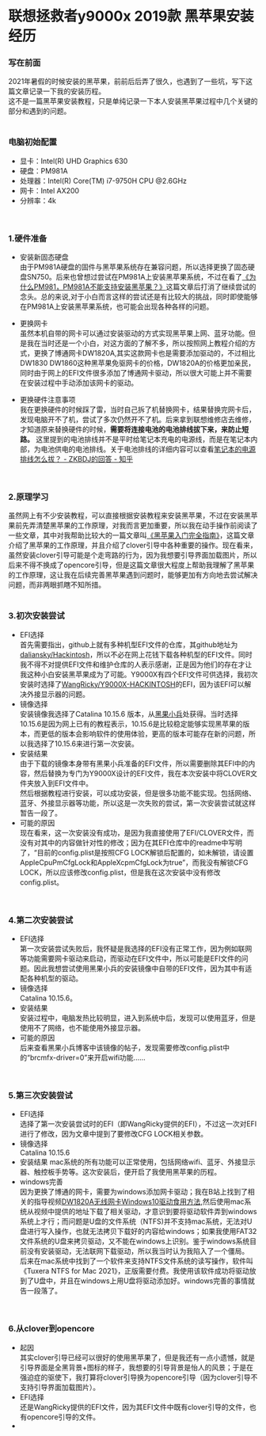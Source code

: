 # 联想拯救者y9000x 2019款 黑苹果安装经历

### 写在前面
2021年暑假的时候安装的黑苹果，前前后后弄了很久，也遇到了一些坑，写下这篇文章记录一下我的安装历程。  
这不是一篇黑苹果安装教程，只是单纯记录一下本人安装黑苹果过程中几个关键的部分和遇到的问题。  
<br>

### 电脑初始配置
* 显卡：Intel(R) UHD Graphics 630  
* 硬盘：PM981A  
* 处理器：Intel(R) Core(TM) i7-9750H CPU @2.6GHz  
* 网卡：Intel AX200  
* 分辨率：4k  
<br>

### 1.硬件准备
* 安装新固态硬盘  
由于PM981A硬盘的固件与黑苹果系统存在兼容问题，所以选择更换了固态硬盘SN750。后来也曾想过尝试在PM981A上安装黑苹果系统，不过在看了[《为什么PM981，PM981A不能支持安装黑苹果？》](http://k61.org/1fbb0d)这篇文章后打消了继续尝试的念头。总的来说,对于小白而言这样的尝试还是有比较大的挑战，同时即使能够在PM981A上安装黑苹果系统，也可能会出现各种各样的问题。  

* 更换网卡  
虽然本机自带的网卡可以通过安装驱动的方式实现黑苹果上网、蓝牙功能。但是我在当时还是一个小白，对这方面的了解不多，所以按照网上教程介绍的方式，更换了博通网卡DW1820A,其实这款网卡也是需要添加驱动的，不过相比DW1830 DW1860这种黑苹果免驱网卡的价格，DW1820A的价格更加亲民，同时由于网上的EFI文件很多添加了博通网卡驱动，所以很大可能上并不需要在安装过程中手动添加该网卡的驱动。
* 更换硬件注意事项  
我在更换硬件的时候踩了雷，当时自己拆了机替换网卡，结果替换完网卡后，发现电脑开不了机，尝试了多次仍然开不了机。后来拿到联想维修店去维修，才知道原来替换硬件的时候，**需要将连接电池的电池排线拔下来，来防止短路。** 这里提到的电池排线并不是平时给笔记本充电的电源线，而是在笔记本内部，为电池供电的电池排线。关于电池排线的详细内容可以查看[笔记本的电源排线怎么拔？ - ZKBDJ的回答 - 知乎](https://www.zhihu.com/question/382769128/answer/1953352782)
<br>

### 2.原理学习  
虽然网上有不少安装教程，可以直接根据安装教程来安装黑苹果，不过在安装黑苹果前先弄清楚黑苹果的工作原理，对我而言更加重要，所以我在动手操作前阅读了一些文章，其中对我帮助比较大的一篇文章叫[《黑苹果入门完全指南》](https://astrobear.top/2020/02/14/Introduction_to_hackintosh/)，这篇文章介绍了黑苹果的工作原理，并且介绍了clover引导中各种重要的操作。现在看来，虽然安装clover引导可能是个走弯路的行为，因为我想要引导界面加载图片，所以后来不得不换成了opencore引导，但是这篇文章很大程度上帮助我理解了黑苹果的工作原理，这让我在后续完善黑苹果遇到问题时，能够更加有方向地去尝试解决问题，而非两眼抓瞎不知所措。  
<br>

### 3.初次安装尝试
* EFI选择  
首先需要指出，github上就有多种机型EFI文件的仓库，其github地址为[daliansky/Hackintosh](https://github.com/daliansky/Hackintosh)，所以不必在网上花钱下载各种机型的EFI文件。同时我不得不对提供EFI文件和维护仓库的人表示感谢，正是因为他们的存在才让我这种小白安装黑苹果成为了可能。Y9000X有四个EFI文件可供选择，我初次安装时选择了[WangRicky/Y9000X-HACKINTOSH](https://github.com/WangRicky/Y9000X-HACKINTOSH)的EFI，因为该EFI可以解决外接显示器的问题。
* 镜像选择  
安装镜像我选择了Catalina 10.15.6 版本，从[黑果小兵](https://blog.daliansky.net/macOS-Catalina-10.15.6-19G73-Release-version-with-Clover-5119-original-image-Double-EFI-Version-UEFI-and-MBR.html)处获得。当时选择10.15.6是因为网上已有的教程表示，10.15.6是比较稳定能够实现黑苹果的版本，而更低的版本会影响软件的使用体验，更高的版本可能存在新的问题，所以我选择了10.15.6来进行第一次安装。  
* 安装结果  
由于下载的镜像本身带有黑果小兵准备的EFI文件，所以需要删除其EFI中的内容，然后替换为专门为Y9000X设计的EFI文件，我在本次安装中将CLOVER文件夹放入到EFI文件中。  
然后根据教程进行安装，可以成功安装，但是很多功能不能实现。包括网络、蓝牙、外接显示器等功能，所以这是一次失败的尝试，第一次安装尝试就这样暂告一段了。  
* 可能的原因  
现在看来，这一次安装没有成功，是因为我直接使用了EFI/CLOVER文件，而没有对其中的内容做针对性的修改；因为在其EFI仓库中的readme中写明了，“目前的config.plist是按照CFG LOCK解锁后配置的，如未解锁，请设置AppleCpuPmCfgLock和AppleXcpmCfgLock为true”，而我没有解锁CFG LOCK，所以应该修改config.plist，但是我在这次安装中没有修改config.plist。  
<br>

### 4.第二次安装尝试
* EFI选择  
第一次安装尝试失败后，我怀疑是我选择的EFI没有正常工作，因为例如联网等功能需要网卡驱动来启动，而驱动在EFI文件中，所以可能是EFI文件的问题。因此我想尝试使用黑果小兵的安装镜像中自带的EFI文件，因为其中有适配各种机型的驱动。
* 镜像选择  
Catalina 10.15.6。  
* 安装结果  
安装过程中，电脑发热比较明显，进入到系统中后，发现可以使用蓝牙，但是使用不了网络，也不能使用外接显示器。  
* 可能的原因  
后来查看黑果小兵博客中该镜像的帖子，发现需要修改config.plist中的“brcmfx-driver=0”来开启wifi功能......  
<br>

### 5.第三次安装尝试
* EFI选择  
选择了第一次安装尝试时的EFI（即WangRicky提供的EFI），不过这一次对EFI进行了修改，因为文章中提到了要修改CFG LOCK相关参数。  
* 镜像选择  
Catalina 10.15.6  
* 安装结果
mac系统的所有功能可以正常使用，包括网络wifi、蓝牙、外接显示器、触控板手势等。这次安装后，便开启了我使用黑苹果的历程。  
* windows完善  
因为更换了博通的网卡，需要为windows添加网卡驱动；我在B站上找到了相关的指导视频[DW1820A无线网卡Windows10驱动食用方法](https://www.bilibili.com/video/BV1wJ41117hB?from=search&seid=6221512991241222369&spm_id_from=333.337.0.0),然后使用mac系统从视频中提供的地址下载了相关驱动，才意识到要将驱动软件弄到windows系统上才行；而问题是U盘的文件系统（NTFS)并不支持mac系统，无法对U盘进行写入操作，也就无法拷贝下载好的内容给windows；如果我使用FAT32文件系统的U盘来拷贝驱动，又不能在windows上识别。鉴于windows系统目前没有安装驱动，无法联网下载驱动，所以我当时认为我陷入了一个僵局。  
后来在mac系统中找到了一个软件来支持NTFS文件系统的读写操作，软件叫《Tuxera NTFS for Mac 2021》，正版需要付费。我使用该软件成功将驱动放到了U盘中，并且在windows上用U盘将驱动添加好。windows完善的事情就告一段落了。  
<br>

### 6.从clover到opencore
* 起因  
其实clover引导已经可以很好的使用黑苹果了，但是我还有一点小遗憾，就是引导界面是全黑背景+图标的样子，我想要的引导背景是怡人的风景；于是在强迫症的驱使下，我打算将clover引导换为opencore引导（因为clover引导不支持引导界面加载图片）。
* EFI选择  
还是WangRicky提供的EFI文件，因为其EFI文件中既有clover引导的文件，也有opencore引导的文件。  
* 

